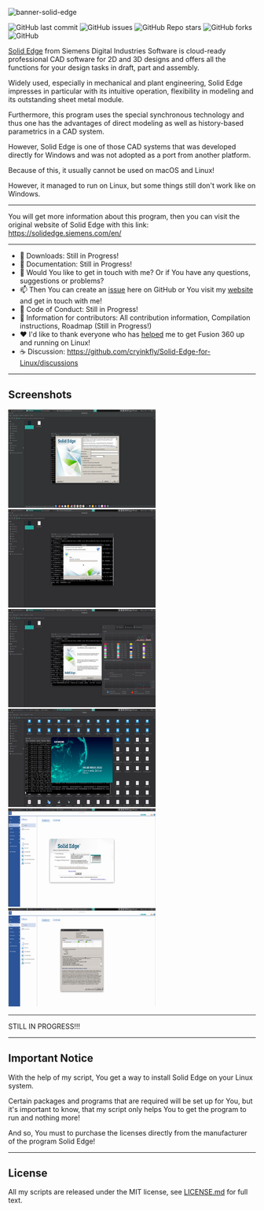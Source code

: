 ![banner-solid-edge](https://user-images.githubusercontent.com/79079633/153573732-8dffeeef-2d1c-466b-8551-ad15b9458a01.png)

![GitHub last commit](https://img.shields.io/github/last-commit/cryinkfly/Solid-Edge-for-Linux?style=for-the-badge)
![GitHub issues](https://img.shields.io/github/issues-raw/cryinkfly/Solid-Edge-for-Linux?style=for-the-badge)
![GitHub Repo stars](https://img.shields.io/github/stars/cryinkfly/Solid-Edge-for-Linux?style=for-the-badge)
![GitHub forks](https://img.shields.io/github/forks/cryinkfly/Solid-Edge-for-Linux?style=for-the-badge)
![GitHub](https://img.shields.io/github/license/cryinkfly/Solid-Edge-for-Linux?style=for-the-badge)

[Solid Edge](https://solidedge.siemens.com/en/) from Siemens Digital Industries Software is cloud-ready professional CAD software for 2D and 3D designs and offers all the functions for your design tasks in draft, part and assembly.

Widely used, especially in mechanical and plant engineering, Solid Edge impresses in particular with its intuitive operation, flexibility in modeling and its outstanding sheet metal module.

Furthermore, this program uses the special synchronous technology and thus one has the advantages of direct modeling as well as history-based parametrics in a CAD system.

However, Solid Edge is one of those CAD systems that was developed directly for Windows and was not adopted as a port from another platform. 

Because of this, it usually cannot be used on macOS and Linux!

However, it managed to run on Linux, but some things still don't work like on Windows.

---

You will get more information about this program, then you can visit the original website of Solid Edge with this link: https://solidedge.siemens.com/en/

---

- 📂 Downloads: Still in Progress!
- 📔 Documentation: Still in Progress!
- 💬 Would You like to get in touch with me? Or if You have any questions, suggestions or problems?
- 📫 Then You can create an <a href="https://github.com/cryinkfly/Solid-Edge-for-Linux/issues">issue</a> here on GitHub or You visit my <a href="https://cryinkfly.com">website</a> and get in touch with me!
- 📜 Code of Conduct: Still in Progress!
- 📖 Information for contributors: All contribution information, Compilation instructions, Roadmap (Still in Progress!)
- ❤️ I'd like to thank everyone who has <a href="https://github.com/cryinkfly/Solid-Edge-for-Linux/blob/main/COMMUNITY.md">helped</a> me to get Fusion 360 up and running on Linux!
- ☕️ Discussion: https://github.com/cryinkfly/Solid-Edge-for-Linux/discussions

---

## Screenshots
<div>
<img src="https://github.com/cryinkfly/Solid-Edge-for-Linux/blob/main/files/images/installation/%231-installation.png" width="300px" height="200px">
<img src="https://github.com/cryinkfly/Solid-Edge-for-Linux/blob/main/files/images/installation/%233-installation.png?raw=true" width="300px" height="200px">
</div>
<div>
<img src="https://github.com/cryinkfly/Solid-Edge-for-Linux/blob/main/files/images/installation/%235-installation.png?raw=true" width="300px" height="200px">
<img src="https://github.com/cryinkfly/Solid-Edge-for-Linux/blob/main/files/images/program/%231-first-start.png?raw=true" width="300px" height="200px">
</div>
<div>
<img src="https://github.com/cryinkfly/Solid-Edge-for-Linux/blob/main/files/images/program/%232-first-start.png?raw=true" width="300px" height="200px">
<img src="https://github.com/cryinkfly/Solid-Edge-for-Linux/blob/main/files/images/program/%236-first-start.png?raw=true" width="300px" height="200px">
</div>

---

STILL IN PROGRESS!!!

---

## Important Notice

With the help of my script, You get a way to install Solid Edge on your Linux system. 

Certain packages and programs that are required will be set up for You, but it's important to know, that my script only helps You to get the program to run and nothing more! 

And so, You must to purchase the licenses directly from the manufacturer of the program Solid Edge!

---

## License

All my scripts are released under the MIT license, see <a href="https://github.com/cryinkfly/Solid-Edge-for-Linux/blob/main/LICENSE.md">LICENSE.md</a> for full text.
